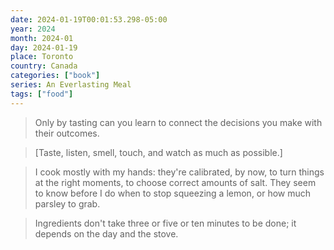 ```yaml
---
date: 2024-01-19T00:01:53.298-05:00
year: 2024
month: 2024-01
day: 2024-01-19
place: Toronto
country: Canada
categories: ["book"]
series: An Everlasting Meal
tags: ["food"]
---
```

> Only by tasting can you learn to connect the decisions you make with their outcomes.

> [Taste, listen, smell, touch, and watch as much as possible.]

> I cook mostly with my hands: they're calibrated, by now, to turn things at the right moments, to choose correct amounts of salt. They seem to know before I do when to stop squeezing a lemon, or how much parsley to grab.

> Ingredients don't take three or five or ten minutes to be done; it depends on the day and the stove.
